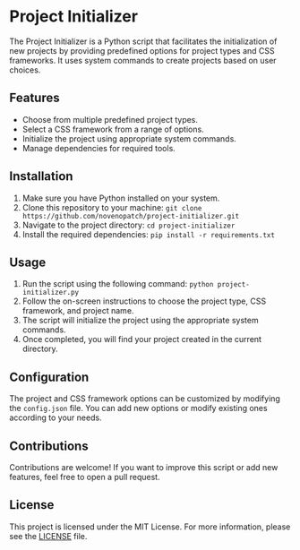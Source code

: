 # Project Initializer

The Project Initializer is a Python script that facilitates the initialization of new projects by providing predefined options for project types and CSS frameworks. It uses system commands to create projects based on user choices.

## Features

- Choose from multiple predefined project types.
- Select a CSS framework from a range of options.
- Initialize the project using appropriate system commands.
- Manage dependencies for required tools.

## Installation

1. Make sure you have Python installed on your system.
2. Clone this repository to your machine: `git clone https://github.com/novenopatch/project-initializer.git`
3. Navigate to the project directory: `cd project-initializer`
4. Install the required dependencies: `pip install -r requirements.txt`

## Usage

1. Run the script using the following command: `python project-initializer.py`
2. Follow the on-screen instructions to choose the project type, CSS framework, and project name.
3. The script will initialize the project using the appropriate system commands.
4. Once completed, you will find your project created in the current directory.

## Configuration

The project and CSS framework options can be customized by modifying the `config.json` file. You can add new options or modify existing ones according to your needs.

## Contributions

Contributions are welcome! If you want to improve this script or add new features, feel free to open a pull request.

## License

This project is licensed under the MIT License. For more information, please see the [LICENSE](LICENSE) file.
